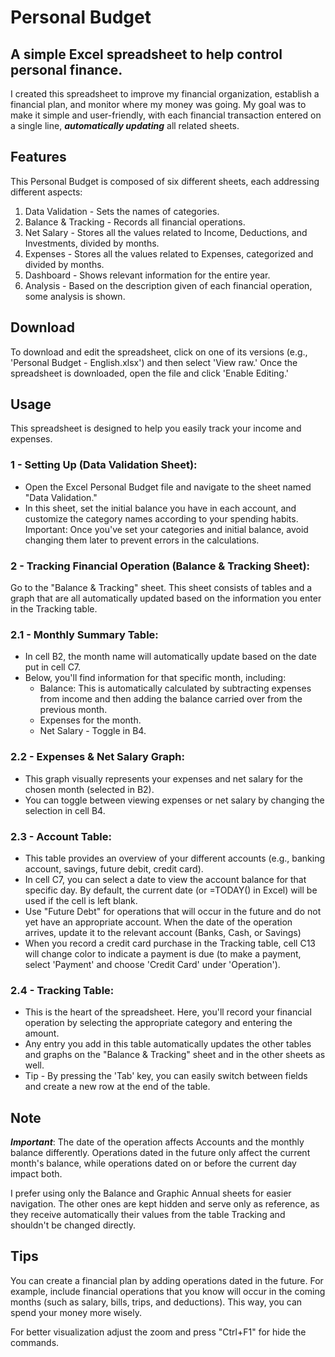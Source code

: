# Personal Budget

## A simple Excel spreadsheet to help control personal finance.

I created this spreadsheet to improve my financial organization, establish a financial plan, and monitor where my money was going. My goal was to make it simple and user-friendly, with each financial transaction entered on a single line, ***automatically updating*** all related sheets.

## Features

This Personal Budget is composed of six different sheets, each addressing different aspects:

1. Data Validation - Sets the names of categories.
2. Balance & Tracking - Records all financial operations.
3. Net Salary - Stores all the values related to Income, Deductions, and Investments, divided by months.
4. Expenses - Stores all the values related to Expenses, categorized and divided by months.
5. Dashboard - Shows relevant information for the entire year.
6. Analysis - Based on the description given of each financial operation, some analysis is shown.

## Download

To download and edit the spreadsheet, click on one of its versions (e.g., 'Personal Budget - English.xlsx') and then select 'View raw.' Once the spreadsheet is downloaded, open the file and click 'Enable Editing.'

## Usage

This spreadsheet is designed to help you easily track your income and expenses.

### 1 - Setting Up (Data Validation Sheet):

- Open the Excel Personal Budget file and navigate to the sheet named "Data Validation."
- In this sheet, set the initial balance you have in each account, and customize the category names according to your spending habits. Important: Once you've set your categories and initial balance, avoid changing them later to prevent errors in the calculations.

### 2 - Tracking Financial Operation (Balance & Tracking Sheet):

Go to the "Balance & Tracking" sheet. This sheet consists of tables and a graph that are all automatically updated based on the information you enter in the Tracking table.

### 2.1 - Monthly Summary Table:

* In cell B2, the month name will automatically update based on the date put in cell C7.
* Below, you'll find information for that specific month, including:
    * Balance: This is automatically calculated by subtracting expenses from income and then adding the balance carried over from the previous month.
    * Expenses for the month.
    * Net Salary - Toggle in B4.

### 2.2 - Expenses & Net Salary Graph:

* This graph visually represents your expenses and net salary for the chosen month (selected in B2).
* You can toggle between viewing expenses or net salary by changing the selection in cell B4.
        
### 2.3 - Account Table:

* This table provides an overview of your different accounts (e.g., banking account, savings, future debit, credit card).
* In cell C7, you can select a date to view the account balance for that specific day. By default, the current date (or =TODAY() in Excel) will be used if the cell is left blank.
* Use "Future Debt" for operations that will occur in the future and do not yet have an appropriate account. When the date of the operation arrives, update it to the relevant account (Banks, Cash, or Savings)
* When you record a credit card purchase in the Tracking table, cell C13 will change color to indicate a payment is due (to make a payment, select 'Payment' and choose 'Credit Card' under 'Operation').

### 2.4 - Tracking Table:

* This is the heart of the spreadsheet. Here, you'll record your financial operation by selecting the appropriate category and entering the amount.
* Any entry you add in this table automatically updates the other tables and graphs on the "Balance & Tracking" sheet and in the other sheets as well.
* Tip  - By pressing the 'Tab' key, you can easily switch between fields and create a new row at the end of the table.

## Note 

***Important***: The date of the operation affects Accounts and the monthly balance differently. Operations dated in the future only affect the current month's balance, while operations dated on or before the current day impact both.

I prefer using only the Balance and Graphic Annual sheets for easier navigation. The other ones are kept hidden and serve only as reference, as they receive automatically their values from the table Tracking and shouldn't be changed directly. 

## Tips 

You can create a financial plan by adding operations dated in the future. For example, include financial operations that you know will occur in the coming months (such as salary, bills, trips, and deductions). This way, you can spend your money more wisely.      

For better visualization adjust the zoom and press "Ctrl+F1" for hide the commands.
